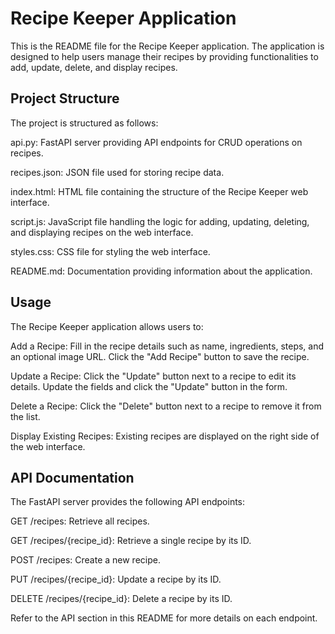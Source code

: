 # Recipe Keeper Application

This is the README file for the Recipe Keeper application. The application is designed to help users manage their recipes by providing functionalities to add, update, delete, and display recipes.

## Project Structure
The project is structured as follows:

api.py: FastAPI server providing API endpoints for CRUD operations on recipes.

recipes.json: JSON file used for storing recipe data.

index.html: HTML file containing the structure of the Recipe Keeper web interface.

script.js: JavaScript file handling the logic for adding, updating, deleting, and displaying recipes on the web interface.

styles.css: CSS file for styling the web interface.

README.md: Documentation providing information about the application.

## Usage
The Recipe Keeper application allows users to:

Add a Recipe: Fill in the recipe details such as name, ingredients, steps, and an optional image URL. Click the "Add Recipe" button to save the recipe.

Update a Recipe: Click the "Update" button next to a recipe to edit its details. Update the fields and click the "Update" button in the form.

Delete a Recipe: Click the "Delete" button next to a recipe to remove it from the list.

Display Existing Recipes: Existing recipes are displayed on the right side of the web interface.

## API Documentation
The FastAPI server provides the following API endpoints:

GET /recipes: Retrieve all recipes.

GET /recipes/{recipe_id}: Retrieve a single recipe by its ID.

POST /recipes: Create a new recipe.

PUT /recipes/{recipe_id}: Update a recipe by its ID.

DELETE /recipes/{recipe_id}: Delete a recipe by its ID.

Refer to the API section in this README for more details on each endpoint.
